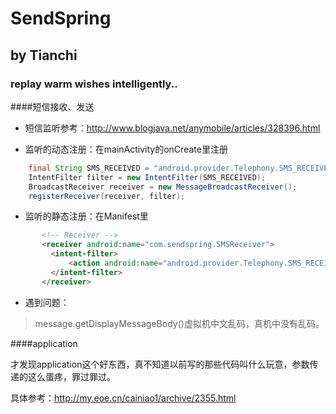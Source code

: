 SendSpring
==========
by Tianchi
----------
### replay warm wishes intelligently..

####短信接收、发送

* 短信监听参考：http://www.blogjava.net/anymobile/articles/328396.html

* 监听的动态注册：在mainActivity的onCreate里注册

```java
    final String SMS_RECEIVED = "android.provider.Telephony.SMS_RECEIVED";
    IntentFilter filter = new IntentFilter(SMS_RECEIVED);
    BroadcastReceiver receiver = new MessageBroadcastReceiver();
    registerReceiver(receiver, filter);
```

* 监听的静态注册：在Manifest里

``` html
       <!-- Receiver -->
       <receiver android:name="com.sendspring.SMSReceiver">
         <intent-filter>
             <action android:name="android.provider.Telephony.SMS_RECEIVED" />
         </intent-filter>
       </receiver>
```


* 遇到问题：

 >message.getDisplayMessageBody()虚拟机中文乱码，真机中没有乱码。

####application

才发现application这个好东西，真不知道以前写的那些代码叫什么玩意，参数传递的这么蛋疼，罪过罪过。

具体参考：http://my.eoe.cn/cainiao1/archive/2355.html
